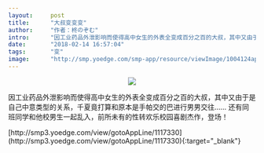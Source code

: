 ```yaml
---
layout:     post
title:      "大叔变变变"
author:     "作者：柊のぞむ"
intro:      "因工业药品外泄影响而使得高中女生的外表全变成百分之百的大叔，其中又由于是自己中意类型的关系，千夏竟打算和原本是手帕交的巴进行男男交往…… 还有同班同学和他校男生一起乱入，前所未有的性转欢乐校园喜剧杰作，登场！"
date:       "2018-02-14 16:57:04"
tags:       "变"
image:      "http://smp.yoedge.com/smp-app/resource/viewImage/1004124appline.png"
---
```

<div style="text-align: center">
<p><img src="http://smp.yoedge.com/smp-app/resource/viewImage/1004124appline.png"/></p>
</div>
<p class="post-meta">
<span>因工业药品外泄影响而使得高中女生的外表全变成百分之百的大叔，其中又由于是自己中意类型的关系，千夏竟打算和原本是手帕交的巴进行男男交往…… 还有同班同学和他校男生一起乱入，前所未有的性转欢乐校园喜剧杰作，登场！</span>
</p>
[http://smp3.yoedge.com/view/gotoAppLine/1117330](http://smp3.yoedge.com/view/gotoAppLine/1117330){:target="_blank"}


